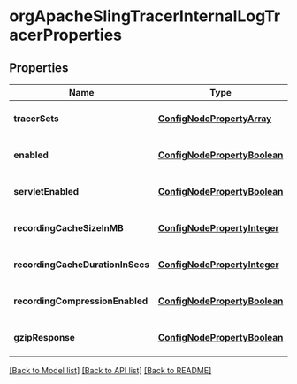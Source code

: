 # orgApacheSlingTracerInternalLogTracerProperties

## Properties
Name | Type | Description | Notes
------------ | ------------- | ------------- | -------------
**tracerSets** | [**ConfigNodePropertyArray**](ConfigNodePropertyArray.md) |  | [optional] [default to null]
**enabled** | [**ConfigNodePropertyBoolean**](ConfigNodePropertyBoolean.md) |  | [optional] [default to null]
**servletEnabled** | [**ConfigNodePropertyBoolean**](ConfigNodePropertyBoolean.md) |  | [optional] [default to null]
**recordingCacheSizeInMB** | [**ConfigNodePropertyInteger**](ConfigNodePropertyInteger.md) |  | [optional] [default to null]
**recordingCacheDurationInSecs** | [**ConfigNodePropertyInteger**](ConfigNodePropertyInteger.md) |  | [optional] [default to null]
**recordingCompressionEnabled** | [**ConfigNodePropertyBoolean**](ConfigNodePropertyBoolean.md) |  | [optional] [default to null]
**gzipResponse** | [**ConfigNodePropertyBoolean**](ConfigNodePropertyBoolean.md) |  | [optional] [default to null]

[[Back to Model list]](../README.md#documentation-for-models) [[Back to API list]](../README.md#documentation-for-api-endpoints) [[Back to README]](../README.md)


